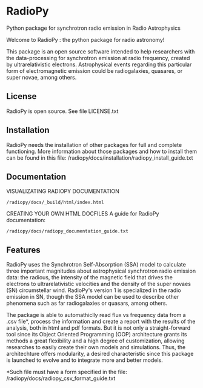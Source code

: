 # RadioPy
Python package for synchrotron radio emission in Radio Astrophysics


Welcome to RadioPy : the python package for radio astronomy!

This package is an open source software intended to help researchers
with the data-processing for synchrotron emission at radio frequency,
created by ultrarelativistic electrons. Astrophysical events regarding
this particular form of electromagnetic emission could be
radiogalaxies, quasares, or super novae, among others.

License
-------
RadioPy is open source. See file LICENSE.txt

Installation
------------
RadioPy needs the installation of other packages for full and complete
functioning. More information about those packages and how to install
them can be found in this file:
    /radiopy/docs/installation/radiopy_install_guide.txt



Documentation
-------------
VISUALIZATING RADIOPY DOCUMENTATION

    /radiopy/docs/_build/html/index.html

CREATING YOUR OWN HTML DOCFILES
A guide for RadioPy documentation:

    /radiopy/docs/radiopy_documentation_guide.txt



Features
--------

RadioPy uses the Synchrotron Self-Absorption (SSA) model to calculate
three important magnitudes about astrophysical synchrotron radio
emission data: the radious, the intensity of the magnetic field that
drives the electrons to ultrarelativistic velocities and the density
of the super novaes (SN) circumstellar wind.  RadioPy's version 1 is
specialized in the radio emission in SN, though the SSA model can be
used to describe other phenomena such as far radiogalaxies or quasars,
among others.

The package is able to automathiclly read flux vs frequency data from
a .csv file*, process the information and create a report with the
results of the analysis, both in html and pdf formats. But it is not
only a straight-forward tool since its Object Oriented Programming
(OOP) architecture grants its methods a great flexibility and a high
degree of customization, allowing researches to easily create their
own models and simulations. Thus, the architechture offers modularity,
a desired characteristic since this package is launched to evolve and
to integrate more and better models.

*Such file must have a form specified in the file:
    /radiopy/docs/radiopy_csv_format_guide.txt
